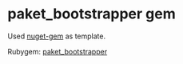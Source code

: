 # paket\_bootstrapper gem

Used [nuget-gem](https://github.com/ferventcoder/nuget-gem) as template.

Rubygem: [paket_bootstrapper](https://rubygems.org/gems/paket_bootstrapper)
